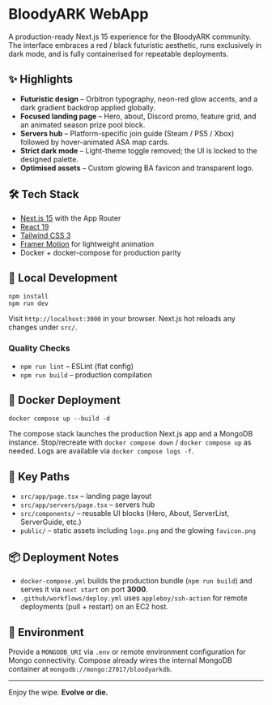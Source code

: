 # BloodyARK WebApp

A production-ready Next.js 15 experience for the BloodyARK community. The interface embraces a red / black futuristic aesthetic, runs exclusively in dark mode, and is fully containerised for repeatable deployments.

## ✨ Highlights

- **Futuristic design** – Orbitron typography, neon-red glow accents, and a dark gradient backdrop applied globally.
- **Focused landing page** – Hero, about, Discord promo, feature grid, and an animated season prize pool block.
- **Servers hub** – Platform-specific join guide (Steam / PS5 / Xbox) followed by hover-animated ASA map cards.
- **Strict dark mode** – Light-theme toggle removed; the UI is locked to the designed palette.
- **Optimised assets** – Custom glowing BA favicon and transparent logo.

## 🛠 Tech Stack

- [Next.js 15](https://nextjs.org/) with the App Router
- [React 19](https://react.dev/)
- [Tailwind CSS 3](https://tailwindcss.com/)
- [Framer Motion](https://www.framer.com/motion/) for lightweight animation
- Docker + docker-compose for production parity

## 🚀 Local Development

```
npm install
npm run dev
```

Visit `http://localhost:3000` in your browser. Next.js hot reloads any changes under `src/`.

### Quality Checks

- `npm run lint` – ESLint (flat config)
- `npm run build` – production compilation

## 🐳 Docker Deployment

```
docker compose up --build -d
```

The compose stack launches the production Next.js app and a MongoDB instance. Stop/recreate with `docker compose down` / `docker compose up` as needed. Logs are available via `docker compose logs -f`.

## 📁 Key Paths

- `src/app/page.tsx` – landing page layout
- `src/app/servers/page.tsx` – servers hub
- `src/components/` – reusable UI blocks (Hero, About, ServerList, ServerGuide, etc.)
- `public/` – static assets including `logo.png` and the glowing `favicon.png`

## 📦 Deployment Notes

- `docker-compose.yml` builds the production bundle (`npm run build`) and serves it via `next start` on port **3000**.
- `.github/workflows/deploy.yml` uses `appleboy/ssh-action` for remote deployments (pull + restart) on an EC2 host.

## 🔐 Environment

Provide a `MONGODB_URI` via `.env` or remote environment configuration for Mongo connectivity. Compose already wires the internal MongoDB container at `mongodb://mongo:27017/bloodyarkdb`.

---

Enjoy the wipe. **Evolve or die.**
